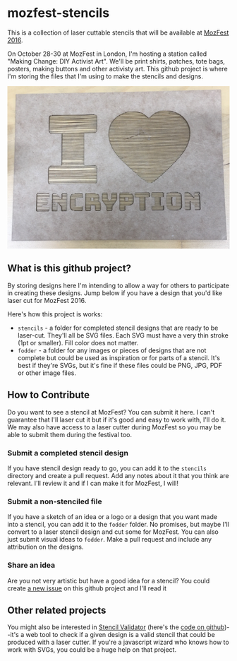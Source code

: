 # mozfest-stencils

This is a collection of laser cuttable stencils that will be available at [MozFest 2016](https://mozillafestival.org/).

On October 28-30 at MozFest in London, I'm hosting a station called "Making Change: DIY Activist Art". We'll be print shirts, patches, tote bags, posters, making buttons and other activisty art. This github project is where I'm storing the files that I'm using to make the stencils and designs.

![](https://github.com/drewrwilson/mozfest-2016-stencils/blob/master/misc/i-heart-encryption.jpg?raw=true)

## What is this github project?

By storing designs here I'm intending to allow a way for others to participate in creating these designs. Jump below if you have a design that you'd like laser cut for MozFest 2016.

Here's how this project is works:

 * `stencils` - a folder for completed stencil designs that are ready to be laser-cut. They'll all be SVG files. Each SVG must have a very thin stroke (1pt or smaller). Fill color does not matter.
 * `fodder` - a folder for any images or pieces of designs that are not complete but could be used as inspiration or for parts of a stencil. It's best if they're SVGs, but it's fine if these files could be PNG, JPG, PDF or other image files.

## How to Contribute

Do you want to see a stencil at MozFest? You can submit it here. I can't guarantee that I'll laser cut it but if it's good and easy to work with, I'll do it. We may also have access to a laser cutter during MozFest so you may be able to submit them during the festival too.

### Submit a completed stencil design

If you have stencil design ready to go, you can add it to the `stencils` directory and create a pull request. Add any notes about it that you think are relevant. I'll review it and if I can make it for MozFest, I will!

### Submit a non-stenciled file

If you have a sketch of an idea or a logo or a design that you want made into a stencil, you can add it to the `fodder` folder. No promises, but maybe I'll convert to a laser stencil design and cut some for MozFest. You can also just submit visual ideas to `fodder`. Make a pull request and include any attribution on the designs.

### Share an idea

Are you not very artistic but have a good idea for a stencil? You could create [a new issue](https://github.com/drewrwilson/mozfest-stencils/issues/new) on this github project and I'll read it


## Other related projects

You might also be interested in [Stencil Validator](https://drewrwilson.com/stencilvalidator/) (here's the [code on github](https://github.com/drewrwilson/stencilvalidator))--it's a web tool to check if a given design is a valid stencil that could be produced with a laser cutter. If you're a javascript wizard who knows how to work with SVGs, you could be a huge help on that project.
